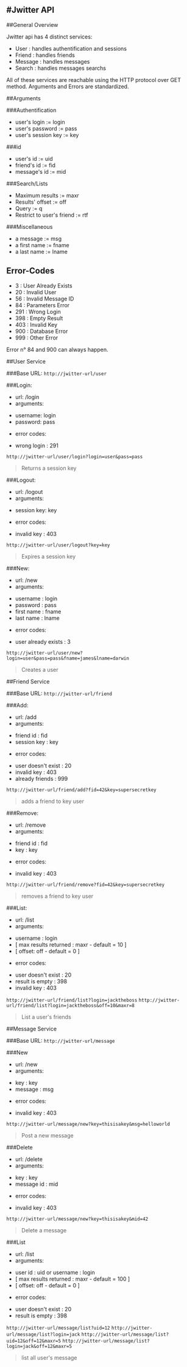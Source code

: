 #Jwitter API
----------
##General Overview

Jwitter api has 4 distinct services:

- User : handles authentification and sessions
- Friend : handles friends
- Message : handles messages
- Search : handles messages searchs

All of these services are reachable using the HTTP protocol over GET method.
Arguments and Errors are standardized.

##Arguments

###Authentification

 + user's login := login
 + user's password := pass
 + user's session key := key
	

###id

 + user's id := uid
 + friend's id := fid
 + message's id := mid
	

###Search/Lists

 + Maximum results := maxr
 + Results' offset := off
 + Query := q
 + Restrict to user's friend := rtf
	

###Miscellaneous 

 + a message := msg
 + a first name := fname
 + a last name := lname

## Error-Codes

- 3  : User Already Exists
- 20 : Invalid User
- 56 : Invalid Message ID
- 84 : Parameters Error
- 291 : Wrong Login
- 398 : Empty Result
- 403 : Invalid Key
- 900 : Database Error
- 999 : Other Error

Error n° 84 and 900 can always happen.

##User Service

###Base URL:
```http://jwitter-url/user```

###Login:

- url: /login
- arguments:
 + username: login
 + password: pass
- error codes:
 + wrong login : 291

```http://jwitter-url/user/login?login=user&pass=pass```

> Returns a session key

###Logout:
		
- url: /logout
- arguments:
 + session key: key
- error codes:
 + invalid key : 403

```http://jwitter-url/user/logout?key=key```

> Expires a session key

###New:

- url: /new
- arguments:
 + username : login
 + password : pass
 + first name : fname
 + last name : lname
- error codes:
 + user already exists : 3

```http://jwitter-url/user/new?login=user&pass=pass&fname=james&lname=darwin```

> Creates a user


##Friend Service

###Base URL:
```http://jwitter-url/friend```

###Add:

- url: /add
- arguments:
 + friend id : fid
 + session key : key
- error codes:
 + user doesn't exist : 20
 + invalid key : 403
 + already friends : 999


```http://jwitter-url/friend/add?fid=42&key=supersecretkey```

> adds a friend to key user

###Remove:

- url: /remove
- arguments:
 + friend id : fid
 + key : key
- error codes:
 + invalid key : 403

```http://jwitter-url/friend/remove?fid=42&key=supersecretkey```

> removes a friend to key user

###List:

- url: /list
- arguments:
 + username : login 
 + [ max results returned : maxr - default = 10 ]
 + [ offset: off - default = 0 ]
- error codes:
 + user doesn't exist : 20
 + result is empty : 398
 + invalid key : 403

```http://jwitter-url/friend/list?login=jacktheboss```
```http://jwitter-url/friend/list?login=jacktheboss&off=10&maxr=8```

> List a user's friends

##Message Service

###Base URL:
```http://jwitter-url/message```

###New

- url: /new
- arguments:
 + key : key
 + message : msg
- error codes:
 + invalid key : 403

```http://jwitter-url/message/new?key=thisisakey&msg=helloworld```

> Post a new message

###Delete

- url: /delete
- arguments:
 + key : key
 + message id : mid
- error codes:
 + invalid key : 403

```http://jwitter-url/message/new?key=thisisakey&mid=42```

> Delete a message

###List
- url: /list
- arguments:
 + user id : uid or username : login
 + [ max results returned : maxr - default = 100 ]
 + [ offset: off - default = 0 ]
- error codes:
 + user doesn't exist : 20
 + result is empty : 398

```http://jwitter-url/message/list?uid=12```
```http://jwitter-url/message/list?login=jack```
```http://jwitter-url/message/list?uid=12&off=12&maxr=5```
```http://jwitter-url/message/list?login=jack&off=12&maxr=5```

> list all user's message
